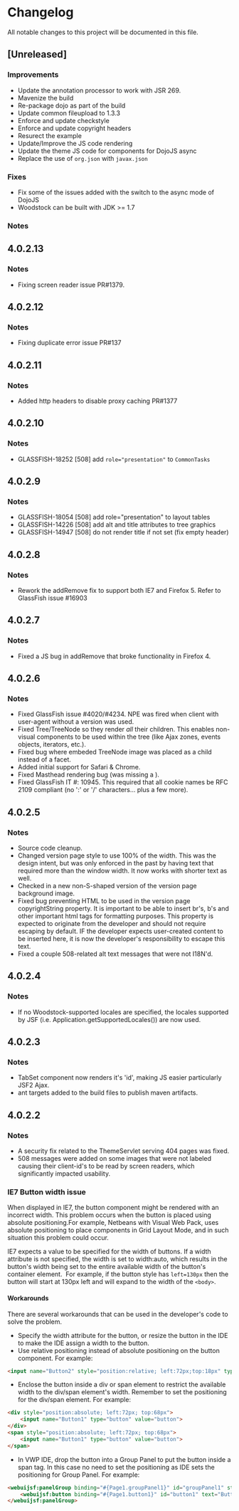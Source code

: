 # Changelog

All notable changes to this project will be documented in this file.

## [Unreleased]

### Improvements

- Update the annotation processor to work with JSR 269.
- Mavenize the build
- Re-package dojo as part of the build
- Update common fileupload to 1.3.3
- Enforce and update checkstyle
- Enforce and update copyright headers
- Resurect the example
- Update/Improve the JS code rendering
- Update the theme JS code for components for DojoJS async
- Replace the use of `org.json` with `javax.json`

### Fixes

- Fix some of the issues added with the switch to the async mode of DojoJS
- Woodstock can be built with JDK >= 1.7

### Notes

## 4.0.2.13

### Notes

- Fixing screen reader issue PR#1379.

## 4.0.2.12

### Notes

- Fixing duplicate error issue PR#137

## 4.0.2.11

### Notes

- Added http headers to disable proxy caching PR#1377

## 4.0.2.10

### Notes

- GLASSFISH-18252 [508] add `role="presentation"` to `CommonTasks`

## 4.0.2.9

### Notes

- GLASSFISH-18054 [508] add role="presentation" to layout tables
- GLASSFISH-14226 [508] add alt and title attributes to tree graphics
- GLASSFISH-14947 [508] do not render title if not set (fix empty header)

## 4.0.2.8

### Notes

- Rework the addRemove fix to support both IE7 and Firefox 5. Refer to GlassFish
 issue #16903

## 4.0.2.7

### Notes

- Fixed a JS bug in addRemove that broke functionality in Firefox 4.

## 4.0.2.6

### Notes

- Fixed GlassFish issue #4020/#4234.  NPE was fired when client with user-agent
 without a version was used.
- Fixed Tree/TreeNode so they render *all* their children.  This enables
 non-visual components to be used within the tree (like Ajax zones, events
 objects, iterators, etc.).
- Fixed bug where embeded TreeNode image was placed as a child instead of a
 facet.
- Added initial support for Safari &amp; Chrome.
- Fixed Masthead rendering bug (was missing a <td>).
- Fixed GlassFish IT #: 10945.  This required that all cookie names be  RFC 2109
 compliant (no ':' or '/' characters... plus a few more).

## 4.0.2.5

### Notes

- Source code cleanup.
- Changed version page style to use 100% of the width.  This was the design
 intent, but was only enforced in the past by having text that required more
 than the window width.  It now works with shorter text as well.
- Checked in a new non-S-shaped version of the version page background image.
- Fixed bug preventing HTML to be used in the version page copyrightString
 property.  It is important to be able to insert br's, b's and other important
 html tags for formatting purposes.  This property is expected to originate from 
the developer and should not require escaping by default. IF the developer
 expects user-created content to be inserted here, it is now the developer's
 responsibility to escape this text.
- Fixed a couple 508-related alt text messages that were not I18N'd.

## 4.0.2.4

### Notes

- If no Woodstock-supported locales are specified, the locales supported by JSF
 (i.e. Application.getSupportedLocales()) are now used.

## 4.0.2.3

### Notes

- TabSet component now renders it's 'id', making JS easier particularly JSF2
 Ajax.
- ant targets added to the build files to publish maven artifacts.

## 4.0.2.2

### Notes

- A security fix related to the ThemeServlet serving 404 pages was fixed.
- 508 messages were added on some images that were not labeled causing their
 client-id's to be read by screen readers, which significantly impacted
 usability.

### IE7 Button width issue

When displayed in IE7, the button component might be rendered
with an incorrect width. This problem occurs when the button is placed
using absolute positioning.For example, Netbeans with
Visual Web Pack, uses absolute positioning to place components in Grid
Layout
Mode, and in such situation this problem could occur.

IE7 expects a value to be specified for the width of buttons. If
a width attribute is not specified, the width is set to width:auto,
which results in the button's width being set to the entire available
width of the button's container element.&nbsp; For example, if the
button style has `left=130px` then the button will start at 130px left and will
expand to the width of the `<body>`.

#### Workarounds

There are several workarounds that can be used in the developer's code to solve
 the problem.

- Specify the width attribute for the button, or resize the button in the IDE
 to make the IDE assign a width to the button.
- Use relative positioning instead of absolute positioning on the button
 component. For example:
```html
<input name="Button2" style="position:relative; left:72px;top:18px" type="button" value="Button">
```
- Enclose the button inside a div or span element to restrict the available
 width to the div/span element's width. Remember to set the positioning for the
 div/span element. For example:
```html
<div style="position:absolute; left:72px; top:68px">
    <input name="Button1" type="button" value="button">
</div>
<span style="position:absolute; left:72px; top:68px">
    <input name="Button1" type="button" value="button">
</span>
```
- In VWP IDE, drop the button into a Group Panel to put the button inside a
 span tag. In this case no need to set the positioning as IDE sets the
 positioning for Group Panel. For example:
```html
<webuijsf:panelGroup binding="#{Page1.groupPanel1}" id="groupPanel1" style="position:absolute; left:240px; top:168px">
    <webuijsf:button binding="#{Page1.button1}" id="button1" text="Button">
</webuijsf:panelGroup>
